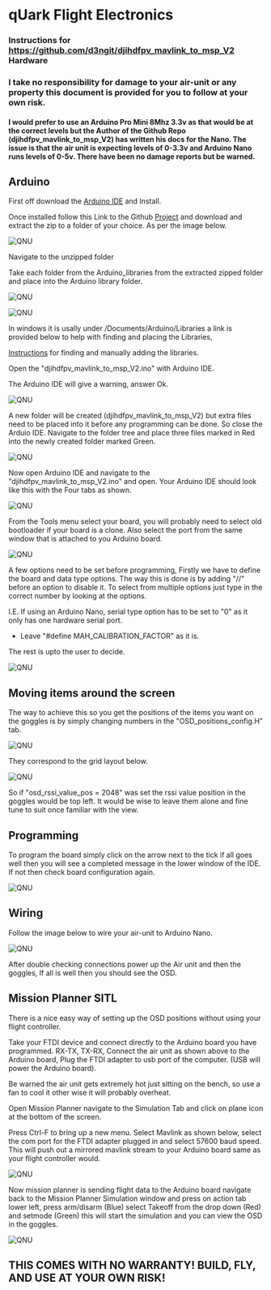  # qUark Flight Electronics


 ### Instructions for https://github.com/d3ngit/djihdfpv_mavlink_to_msp_V2 Hardware

 ### I take no responsibility for damage to your air-unit or any property this document is provided for you to follow at your own risk.

 #### I would prefer to use an Arduino Pro Mini 8Mhz 3.3v as that would be at the correct levels but the Author of the Github Repo (djihdfpv_mavlink_to_msp_V2) has written his docs for the Nano. The issue is that the air unit is expecting levels of 0-3.3v and Arduino Nano runs levels of 0-5v. There have been no damage reports but be warned.

 ## Arduino

First off download the [Arduino IDE](https://www.arduino.cc/en/Main/Software) and Install.

Once installed follow this Link to the Github [Project](https://github.com/d3ngit/djihdfpv_mavlink_to_msp_V2) and download and extract the zip to a folder of your choice. As per the image below.

![QNU](/Mav-To-MSP/Images/Zipped.png)

Navigate to the unzipped folder

Take each folder from the Arduino_libraries from the extracted zipped folder and place into the Arduino library folder.

![QNU](/Mav-To-MSP/Images/Folder-Tree.png)

![QNU](/Mav-To-MSP/Images/Folder-Tree1.png)

In windows it is usally under /Documents/Arduino/Libraries a link is provided below to help with finding and placing the Libraries,

[Instructions](https://learn.sparkfun.com/tutorials/installing-an-arduino-library/all) for finding and manually adding the libraries.

Open the "djihdfpv_mavlink_to_msp_V2.ino" with Arduino IDE.

The Arduino IDE will give a warning, answer Ok.

 ![QNU](/Mav-To-MSP/Images/Moving.png)

 A new folder will be created (djihdfpv_mavlink_to_msp_V2) but extra files need to be placed into it before any programming can be done. So close the Arduio IDE. Navigate to the folder tree and place three files marked in Red into the newly created folder marked Green.

 ![QNU](/Mav-To-MSP/Images/Folder-Tree2a.png)

 Now open Arduino IDE and navigate to the "djihdfpv_mavlink_to_msp_V2.ino" and open.
 Your Arduino IDE should look like this with the Four tabs as shown.

 ![QNU](/Mav-To-MSP/Images/IDE1.png)

 From the Tools menu select your board, you will probably need to select old bootloader if your board is a clone. Also select the port from the same window that is attached to you Arduino board.

  ![QNU](/Mav-To-MSP/Images/IDE2.png)

  A few options need to be set before programming, Firstly we have to define the board and data type options. The way this is done is by adding "//" before an option to disable it. To select from multiple options just type in the correct number by looking at the options.

  I.E. If using an Arduino Nano, serial type option has to be set to "0" as it only has one hardware serial port.

   - Leave "#define MAH_CALIBRATION_FACTOR" as it is.

The rest is upto the user to decide.

 ![QNU](/Mav-To-MSP/Images/IDE3.png)

 ## Moving items around the screen

 The way to achieve this so you get the positions of the items you want on the goggles is by simply changing numbers in the "OSD_positions_config.H" tab.

 ![QNU](/Mav-To-MSP/Images/positions_tab.png)

  They correspond to the grid layout below.

 ![QNU](/Mav-To-MSP/Images/OSD_positions.png)

 So if "osd_rssi_value_pos = 2048" was set the rssi value position in the goggles would be top left. It would be wise to leave them alone and fine tune to suit once familiar with the view.

 ## Programming

To program the board simply click on the arrow next to the tick if all goes well then you will see a completed message in the lower window of the IDE. If not then check board configuration again.

![QNU](/Mav-To-MSP/Images/IDE4.png)

 ## Wiring

 Follow the image below to wire your air-unit to Arduino Nano.

 ![QNU](/Mav-To-MSP/Images/Wiring.png)

 After double checking connections power up the Air unit and then the goggles,
 If all is well then you should see the OSD.

 ## Mission Planner SITL

 There is a nice easy way of setting up the OSD positions without using your flight controller.

 Take your FTDI device and connect directly to the Arduino board you have programmed. RX-TX, TX-RX, Connect the air unit as shown above to the Arduino board, Plug the FTDI adapter to usb port of the computer. (USB will power the Arduino board).

 Be warned the air unit gets extremely hot just sitting on the bench, so use a fan to cool it other wise it will probably overheat.

 Open Mission Planner navigate to the Simulation Tab and click on plane icon at the bottom of the screen.

 Press Ctrl-F to bring up a new menu. Select Mavlink as shown below, select the com port for the FTDI adapter plugged in and select 57600 baud speed.
 This will push out a mirrored mavlink stream to your Arduino board same as your flight controller would.

![QNU](/Mav-To-MSP/Images/MP_Sitl.png)

Now mission planner is sending flight data to the Arduino board navigate back to the Mission Planner Simulation window and press on action tab lower left, press arm/disarm (Blue) select Takeoff from the drop down (Red) and setmode (Green) this will start the simulation and you can view the OSD in the goggles.

![QNU](/Mav-To-MSP/Images/MP1.png)

 ## THIS COMES WITH NO WARRANTY! BUILD, FLY, AND USE AT YOUR OWN RISK!
